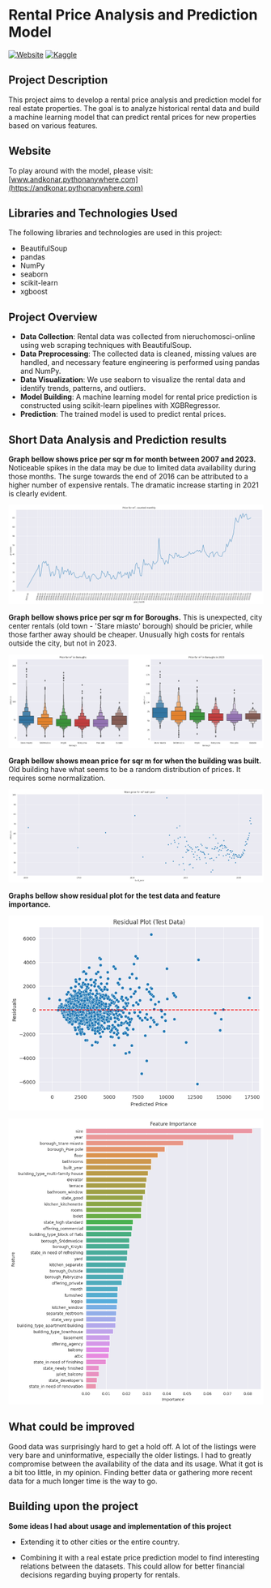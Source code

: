 # Rental Price Analysis and Prediction Model

[![Website](https://img.shields.io/badge/Visit%20Website-%20%20-blue)](https://andkonar.pythonanywhere.com)
[![Kaggle](https://img.shields.io/badge/Find%20on%20Kaggle-%20%20-orange)](https://www.kaggle.com/datasets/andkonar/rental-prices-dataset-wroclaw-2007-2023)

## Project Description

This project aims to develop a rental price analysis and prediction model for real estate properties.
The goal is to analyze historical rental data and build a machine learning model that can predict rental prices for new properties based on various features.

## Website

To play around with the model, please visit: [www.andkonar.pythonanywhere.com](https://andkonar.pythonanywhere.com)

## Libraries and Technologies Used

The following libraries and technologies are used in this project:

- BeautifulSoup
- pandas
- NumPy
- seaborn
- scikit-learn
- xgboost

## Project Overview
- **Data Collection**: Rental data was collected from nieruchomosci-online using web scraping techniques with BeautifulSoup.
- **Data Preprocessing**: The collected data is cleaned, missing values are handled, and necessary feature engineering is performed using pandas and NumPy.
- **Data Visualization**: We use seaborn to visualize the rental data and identify trends, patterns, and outliers.
- **Model Building**: A machine learning model for rental price prediction is constructed using scikit-learn pipelines with XGBRegressor.
- **Prediction**: The trained model is used to predict rental prices.

## Short Data Analysis and Prediction results

**Graph bellow shows price per sqr m for month between 2007 and 2023.**
Noticeable spikes in the data may be due to limited data availability during those months. The surge towards the end of 2016 can be attributed to a higher number of expensive rentals.
The dramatic increase starting in 2021 is clearly evident.

![Price per sqr m, graph](images/price_graph.png)

**Graph bellow shows price per sqr m for Boroughs.**
This is unexpected, city center rentals (old town - 'Stare miasto' borough) should be pricier, while those farther away should be cheaper.
Unusually high costs for rentals outside the city, but not in 2023.

![Price for boroughs, graph](images/price_borough_graph.png)

**Graph bellow shows mean price for sqr m for when the building was built.**
Old building have what seems to be a random distribution of prices. It requires some normalization. 

![Price for boroughs, graph](images/year_graph.png)

**Graphs bellow show residual plot for the test data and feature importance.**

![Price for boroughs, graph](images/residual_graph.png)

![Price for boroughs, graph](images/importance_graph.png)


## What could be improved

Good data was surprisingly hard to get a hold off. A lot of the listings were very bare and uninformative, especially the older listings.
I had to greatly compromise between the availability of the data and its usage. What it got is a bit too little, in my opinion.
Finding better data or gathering more recent data for a much longer time is the way to go. 

## Building upon the project 

**Some ideas I had about usage and implementation of this project**

- Extending it to other cities or the entire country.


- Combining it with a real estate price prediction model to find interesting relations between the datasets. 
This could allow for better financial decisions regarding buying property for rentals.
